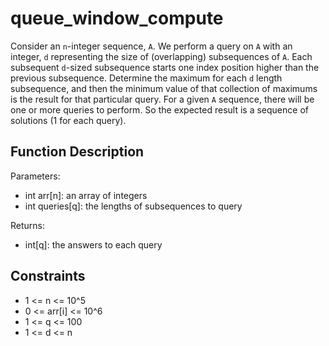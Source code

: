 # queue_window_compute

Consider an `n`-integer sequence, `A`. We perform a query on `A` with an integer, `d` representing the size of (overlapping) subsequences of `A`. Each subsequent `d`-sized subsequence starts one index position higher than the previous subsequence. Determine the maximum for each `d` length subsequence, and then the minimum value of that collection of maximums is the result for that particular query. For a given `A` sequence, there will be one or more queries to perform. So the expected result is a sequence of solutions (1 for each query).

## Function Description

Parameters:

* int arr[n]: an array of integers
* int queries[q]: the lengths of subsequences to query

Returns:

* int[q]: the answers to each query

## Constraints

* 1 <= n <= 10^5
* 0 <= arr[i] <= 10^6
* 1 <= q <= 100
* 1 <= d <= n
